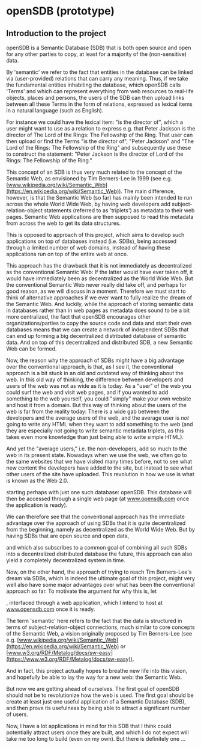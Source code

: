 # openSDB (prototype)

## Introduction to the project

openSDB is a Semantic Database (SDB) that is both open source and open for any
other parties to copy, at least for a majority of the (non-sensitive) data.

By 'semantic' we refer to the fact that entities in the database can be linked
via (user-provided) relations that can carry any meaning. Thus, if we take the
fundamental entities inhabiting the database, which openSDB calls 'Terms' and
which can represent everything from web resources to real-life objects, places
and persons, the users of the SDB can then upload links between all these Terms
in the form of relations, expressed as lexical items in a natural language
(such as English).

For instance we could have the lexical item: "is the director of", which a user
might want to use as a relation to express e.g. that Peter Jackson is the
director of The Lord of the Rings: The Fellowship of the Ring. That user can
then upload or find the Terms "is the director of", "Peter Jackson" and "The
Lord of the Rings: The Fellowship of the Ring" and subsequently use these to
construct the statement: "Peter Jackson is the director of Lord of the Rings:
The Fellowship of the Ring."

This concept of an SDB is thus very much related to the concept of the Semantic
Web, as envisioned by Tim Berners-Lee in 1999 (see e.g.
[www.wikipedia.org/wiki/Semantic_Web](https://en.wikipedia.org/wiki/Semantic_Web)).
The main difference, however, is that the Semantic Web (so far) has mainly been
intended to run across the whole World Wide Web, by having web developers add
subject-relation-object statements (referred to as 'triplets') as metadata to
their web pages. Semantic Web applications are then supposed to read this
metadata from across the web to get its data structures.

This is opposed to approach of this project, which aims to develop such
applications on top of databases instead (i.e. SDBs), being accessed through
a limited number of web domains, instead of having these applications run on top
of the entire web at once.

This approach has the drawback that it is not immediately as decentralized as
the conventional Semantic Web: If the latter would have ever taken off, it
would have immediately been as decentralized as the World Wide Web. But the
conventional Semantic Web never really did take off, and perhaps for good
reason, as we will discuss in a moment. Therefore we must start to think of
alternative approaches if we ever want to fully realize the dream of the
Semantic Web. And luckily, while the approach of storing semantic data in
databases rather than in web pages as metadata does sound to be a bit more
centralized, the fact that openSDB encourages other organizations/parties to
copy the source code and data and start their own databases means that we can
create a network of independent SDBs that can end up forming a big decentralized
distributed database of semantic data. And on top of this decentralized and
distributed SDB, a new Semantic Web can be formed.

Now, the reason why the approach of SDBs might have a big advantage over the
conventional approach, is that, as I see it, the conventional approach is a bit
stuck in an old and outdated way of thinking about the web. In this old way of
thinking, the difference between developers and users of the web was not as wide
as it is today. As a "user" of the web you could surf the web and visit web
pages, and if you wanted to add something to the web yourself, you could
"simply" make your own website and host it from a domain. But this way of
thinking about the users of the web is far from the reality today: There is a
wide gab between the developers and the average users of the web, and the
average user is *not* going to write any HTML when they want to add something to
the web (and they are especially not going to write semantic metadata triplets,
as this takes even more knowledge than just being able to write simple HTML).    

And yet the "average users," i.e. the non-developers, add so much to the web
in its present state. Nowadays when we use the web, we often go to the same
websites that we have visited many times before, not to see what new content
the developers have added to the site, but instead to see what other users of
the site have uploaded. This revolution in how we use is what is known as the
Web 2.0.






starting perhaps with just
one such database: openSDB. This database will then be accessed through a single
web page (at www.opensdb.com once the application is ready).

We can therefore
see that the conventional approach has the immediate advantage over the approach
of using SDBs that it is quite decentralized from the beginning, namely as
decentralized as the World Wide Web.
But by having SDBs that are open source and open data,

and which also subscribes
to a common goal of combining all such SDBs into a decentralized distributed
database the future, this approach can also yield a completely decentralized
system in time.

Now, on the other hand, the approach of trying to reach Tim Berners-Lee's dream
via SDBs, which is indeed the ultimate goal of this project, might very well
also have some major advantages over what has been the conventional approach so
far. To motivate the argument for why this is, let







, interfaced through a web
application, which I intend to host at www.opensdb.com once it is ready.

The term 'semantic' here refers to the fact that the data is structured in terms
of subject-relation-object connections, much similar to core concepts of the
Semantic Web, a vision originally proposed by Tim Berners-Lee (see e.g.
[www.wikipedia.org/wiki/Semantic_Web](https://en.wikipedia.org/wiki/Semantic_Web) or [www.w3.org/RDF/Metalog/docs/sw-easy](https://www.w3.org/RDF/Metalog/docs/sw-easy)).

And in fact, this project actually hopes to breathe new life into this vision,
and hopefully be able to lay the way for a new web: the Semantic Web.

But now we are getting ahead of ourselves. The first goal of openSDB should not
be to revolutionize how the web is used. The first goal should be create at
least just one useful application of a Semantic Database (SDB), and then prove
its usefulness by being able to attract a significant number of users.

Now, I have a lot applications in mind for this SDB that I think could
potentially attract users once they are built, and which I do not expect will
take me too long to build (even on my own). But there is definitely one ...
